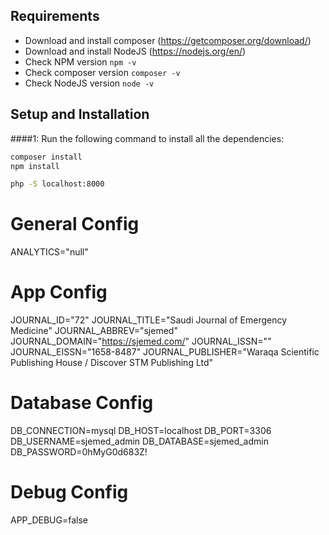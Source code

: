 ## Requirements
- Download and install composer (https://getcomposer.org/download/)
- Download and install NodeJS (https://nodejs.org/en/)
- Check NPM version ```npm -v```
- Check composer version ```composer -v```
- Check NodeJS version ```node -v```

## Setup and Installation
####1: Run the following command to install all the dependencies:
```bash
composer install
npm install
```

```bash
php -S localhost:8000
```



# General Config
ANALYTICS="null"

# App Config
JOURNAL_ID="72"
JOURNAL_TITLE="Saudi Journal of Emergency Medicine"
JOURNAL_ABBREV="sjemed"
JOURNAL_DOMAIN="https://sjemed.com/"
JOURNAL_ISSN=""
JOURNAL_EISSN="1658-8487"
JOURNAL_PUBLISHER="Waraqa Scientific Publishing House / Discover STM Publishing Ltd"

# Database Config
DB_CONNECTION=mysql
DB_HOST=localhost
DB_PORT=3306
DB_USERNAME=sjemed_admin
DB_DATABASE=sjemed_admin
DB_PASSWORD=0hMyG0d683Z!


# Debug Config
APP_DEBUG=false